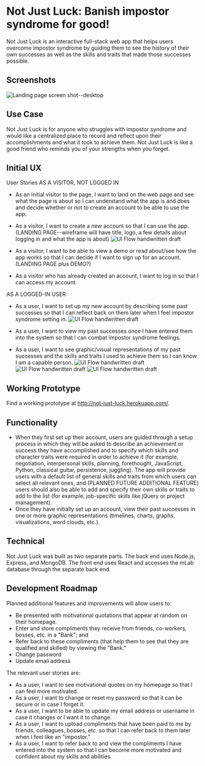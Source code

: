 # Not Just Luck: Banish impostor syndrome for good!

Not Just Luck is an interactive full-stack web app that helps users overcome impostor syndrome by guiding them to see the history of their own successes as well as the skills and traits that made those successes possible.

## Screenshots
![Landing page screen shot--desktop](https://github.com/Marjona6/not-just-luck-thinkful-full-stack-capstone/public/img/njl01.png)

## Use Case
Not Just Luck is for anyone who struggles with impostor syndrome and would like a centralized place to record and reflect upon their accomplishments and what it took to achieve them. Not Just Luck is like a good friend who reminds you of your strengths when you forget.

## Initial UX
User Stories
AS A VISITOR, NOT LOGGED IN

* As an initial visitor to the page, I want to land on the web page and see what the page is about so I can understand what the app is and does and decide whether or not to create an account to be able to use the app.
* As a visitor, I want to create a new account so that I can use the app.
(LANDING PAGE--wireframe will have title, logo, a few details about logging in and what the app is about)
![UI Flow handwritten draft](https://github.com/Marjona6/not-just-luck-thinkful-full-stack-capstone/public/img/wf00.jpg)

* As a visitor, I want to be able to view a demo or read about/see how the app works so that I can decide if I want to sign up for an account. (LANDING PAGE plus DEMO?)

* As a visitor who has already created an account, I want to log in so that I can access my account.

AS A LOGGED-IN USER
* As a user, I want to set up my new account by describing some past successes so that I can reflect back on them later when I feel impostor syndrome setting in.
![UI Flow handwritten draft](https://github.com/Marjona6/not-just-luck-thinkful-full-stack-capstone/public/img/wf04.jpg)

* As a user, I want to view my past successes once I have entered them into the system so that I can combat impostor syndrome feelings.
* As a user, I want to see graphic/visual representations of my past successes and the skills and traits I used to achieve them so I can know I am a capable person.
![UI Flow handwritten draft](https://github.com/Marjona6/not-just-luck-thinkful-full-stack-capstone/public/img/wf01.jpg)
![UI Flow handwritten draft](https://github.com/Marjona6/not-just-luck-thinkful-full-stack-capstone/public/img/wf02.jpg)
![UI Flow handwritten draft](https://github.com/Marjona6/not-just-luck-thinkful-full-stack-capstone/public/img/wf03.jpg)

## Working Prototype
Find a working prototype at http://not-just-luck.herokuapp.com/.

## Functionality
* When they first set up their account, users are guided through a setup process in which they will be asked to describe an achievement or success they have accomplished and to specify which skills and character traits were required in order to achieve it (for example, negotiation, interpersonal skills, planning, forethought, JavaScript, Python, classical guitar, persistence, juggling). The app will provide users with a default list of general skills and traits from which users can select all relevant ones, and (PLANNED FUTURE ADDITIONAL FEATURE) users should also be able to add and specify their own skills or traits to add to the list (for example, job-specific skills like jQuery or project management).
* Once they have initially set up an account, view their past successes in one or more graphic representations (timelines, charts, graphs, visualizations, word clouds, etc.).

## Technical
Not Just Luck was built as two separate parts. The back end uses Node.js, Express, and MongoDB. The front end uses React and accesses the mLab database through the separate back end. 

## Development Roadmap
Planned additional features and improvements will allow users to:
* Be presented with motivational quotations that appear at random on their homepage.
* Enter and store compliments they receive from friends, co-workers, bosses, etc. in a "Bank"; and
* Refer back to these compliments (that help them to see that they are qualified and skilled) by viewing the "Bank."
* Change password
* Update email address

The relevant user stories are:
* As a user, I want to see motivational quotes on my homepage so that I can feel more motivated.
* As a user, I want to change or reset my password so that it can be secure or in case I forget it.
* As a user, I want to be able to update my email address or username in case it changes or I want it to change.
* As a user, I want to upload compliments that have been paid to me by friends, colleagues, bosses, etc. so that I can refer back to them later when I feel like an "impostor."
* As a user, I want to refer back to and view the compliments I have entered into the system so that I can become more motivated and confident about my skills and abilities.